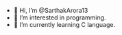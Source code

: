 - 👋 Hi, I’m @SarthakArora13
- 👀 I’m interested in programming.
- 🌱 I’m currently learning C language.

<!---
SarthakArora13/SarthakArora13 is a ✨ special ✨ repository because its `README.md` (this file) appears on your GitHub profile.
You can click the Preview link to take a look at your changes.
--->
